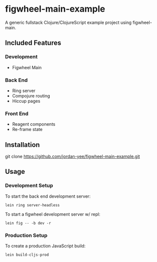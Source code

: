 # figwheel-main-example

A generic fullstack Clojure/ClojureScript example project using figwheel-main.

## Included Features

### Development
- Figwheel Main

### Back End
- Ring server
- Compojure routing
- Hiccup pages

### Front End
- Reagent components
- Re-frame state

## Installation

git clone https://github.com/jordan-yee/figwheel-main-example.git

## Usage

### Development Setup

To start the back end development server:

    lein ring server-headless

To start a figwheel development server w/ repl:

    lein fig -- -b dev -r

### Production Setup

To create a production JavaScript build:

    lein build-cljs-prod
